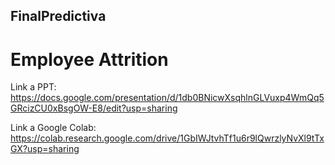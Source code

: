 ## FinalPredictiva
# Employee Attrition
Link a PPT: https://docs.google.com/presentation/d/1db0BNicwXsqhlnGLVuxp4WmQq5GRcizCU0xBsgOW-E8/edit?usp=sharing

Link a Google Colab: https://colab.research.google.com/drive/1GbIWJtvhTf1u6r9lQwrzlyNvXl9tTxGX?usp=sharing

